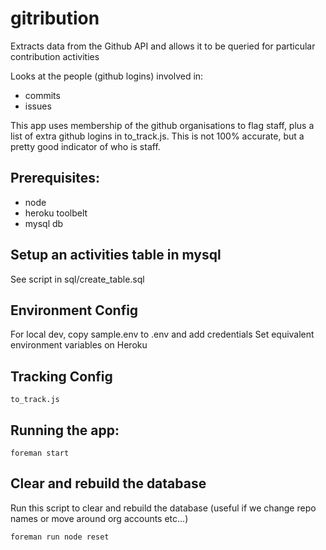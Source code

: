 gitribution
===========

Extracts data from the Github API and allows it to be queried for particular contribution activities

Looks at the people (github logins) involved in:
* commits
* issues

This app uses membership of the github organisations to flag staff, plus a list of extra github logins in to_track.js. This is not 100% accurate, but a pretty good indicator of who is staff.

## Prerequisites:

* node
* heroku toolbelt
* mysql db

## Setup an activities table in mysql
See script in sql/create_table.sql

## Environment Config

For local dev, copy sample.env to .env and add credentials
Set equivalent environment variables on Heroku

## Tracking Config
```
to_track.js
```

## Running the app:

```
foreman start
```

## Clear and rebuild the database

Run this script to clear and rebuild the database (useful if we change repo names or move around org accounts etc...)

```
foreman run node reset
```
